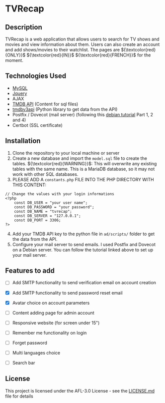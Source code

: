 # TVRecap

## Description
TVRecap is a web application that allows users to search for TV shows and movies and view information about them. Users can also create an account and add shows/movies to their watchlist. The pages are ${\textcolor{red}{ONLY}}$ ${\textcolor{red}{IN}}$ ${\textcolor{red}{FRENCH}}$ for the moment.

## Technologies Used
- [MySQL](https://www.mysql.com/)
- [Jquery](https://jquery.com/)
- AJAX
- [TMDB API](https://developer.themoviedb.org/docs/getting-started) (Content for sql files)
- [tmdbv3api](https://pypi.org/project/tmdbv3api/) (Python library to get data from the API)
- Postfix / Dovecot (mail server) (following this [debian tutorial](https://www.linuxbabe.com/mail-server/build-email-server-from-scratch-debian-postfix-smtp) Part 1, 2 and 4)
- Certbot (SSL certificate)

## Installation
1. Clone the repository to your local machine or server
2. Create a new database and import the `model.sql` file to create the tables.
${\textcolor{red}{WARNING}}$: This will overwrite any existing tables with the same name. This is a MariaDB database, so it may not work with other SQL databases.
3. PLEASE ADD A `constants.php` FILE INTO THE PHP DIRECTORY WITH THIS CONTENT:
```
// Change the values with your login informations
<?php
    const DB_USER = "your user name";
    const DB_PASSWORD = "your password";
    const DB_NAME = "tvrecap";
    const DB_SERVER = "127.0.0.1";
    const DB_PORT = 3306;
?>
```
4. Add your TMDB API key to the python file in `ad/scripts/` folder to get the data from the API.
5. Configure your mail server to send emails. I used Postfix and Dovecot on a Debian server. You can follow the tutorial linked above to set up your mail server.

## Features to add
- [ ] Add SMTP functionality to send verification email on account creation
- [X] Add SMTP functionality to send password reset email
- [X] Avatar choice on account parameters
- [ ] Content adding page for admin account
- [ ] Responsive website (for screen under 15")
- [ ] Remember me functionality on login
- [ ] Forget password
- [ ] Multi languages choice
- [ ] Search bar
      

## License
This project is licensed under the AFL-3.0 License - see the [LICENSE.md](LICENSE.md) file for details
